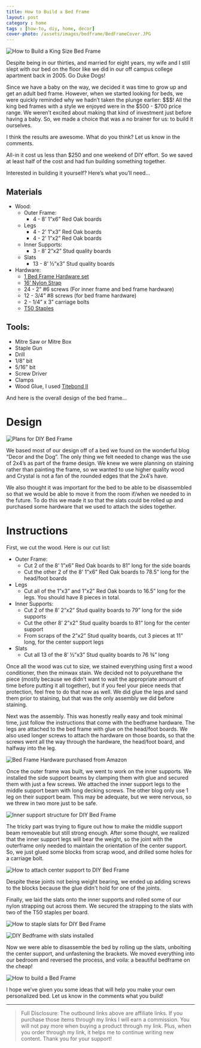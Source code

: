```yaml
---
title: How to Build a Bed Frame
layout: post
category : home
tags : [how-to, diy, home, decor]
cover-photo: /assets/images/bedframe/BedFrameCover.JPG
---
```

![How to Build a King Size Bed Frame](/assets/images/bedframe/BedFrameCover.JPG "How to build a King Size Bed Frame")

Despite being in our thirties, and married for eight years, my wife and I still slept with our bed on the floor like we did in our off campus college apartment back in 2005. Go Duke Dogs!

Since we have a baby on the way, we decided it was time to grow up and get an adult bed frame. However, when we started looking for beds, we were quickly reminded why we hadn’t taken the plunge earlier: $$$! All the king bed frames with a style we enjoyed were in the $500 - $700 price range. We weren’t excited about making that kind of investment just before having a baby. So, we made a choice that was a no brainer for us: to build it ourselves.

I think the results are awesome. What do you think? Let us know in the comments.

All-in it cost us less than $250 and one weekend of DIY effort. So we saved at least half of the cost and had fun building something together.

Interested in building it yourself? Here’s what you’ll need...

Materials
---------
- Wood:
  - Outer Frame:
    - 4 - 8’ 1”x6” Red Oak boards
  - Legs
    - 4 - 2’ 1”x3” Red Oak boards
    - 4 - 2’ 1”x2” Red Oak boards
  - Inner Supports:
    - 3 - 8’ 2”x2” Stud quality boards
  - Slats
    - 13 - 8’  ½”x3” Stud quality boards
- Hardware:
  - <a target="blank" href="http://amzn.to/2fz1oKM">1 Bed Frame Hardware set</a>
  - <a target="blank" href="http://amzn.to/2gFI0Yk">16’ Nylon Strap</a>
  - 24 - 2” #6 screws (For inner frame and bed frame hardware)
  - 12 - 3/4” #8 screws (for bed frame hardware)
  - 2 - 1/4” x 3” carriage bolts
  - <a target="blank" href="http://amzn.to/2gglkRw">T50 Staples</a>

Tools:
------
- Mitre Saw or Mitre Box
- Staple Gun
- Drill
- 1/8” bit
- 5/16” bit
- Screw Driver
- Clamps
- Wood Glue, I used <a target="blank" href="http://amzn.to/2fIyDq2">Titebond II</a>

And here is the overall design of the bed frame...

Design
======

![Plans for DIY Bed Frame](/assets/images/bedframe/Plans.PNG "Plans for DIY Bed Frame")

We based most of our design off of a bed we found on the wonderful blog “Decor and the Dog”. The only thing we felt needed to change was the use of 2x4’s as part of the frame design. We knew we were planning on staining rather than painting the frame, so we wanted to use higher quality wood and Crystal is not a fan of the rounded edges that the 2x4’s have.

We also thought it was important for the bed to be able to be disassembled so that we would be able to move it from the room if/when we needed to in the future. To do this we made it so that the slats could be rolled up and purchased some hardware that we used to attach the sides together.

Instructions
============

First, we cut the wood. Here is our cut list:
- Outer Frame:
  - Cut 2 of the 8’ 1”x6” Red Oak boards to 81” long for the side boards
  - Cut the other 2 of the 8’ 1”x6” Red Oak boards to 78.5” long for the head/foot boards
- Legs
  - Cut all of the 1”x3” and 1”x2” Red Oak boards to 16.5” long for the legs. You should have 8 pieces in total.
- Inner Supports:
  - Cut 2 of the 8’ 2”x2” Stud quality boards to 79” long for the side supports
  - Cut the other 8’ 2”x2” Stud quality boards to 81” long for the center support
  - From scraps of the 2”x2” Stud quality boards, cut 3 pieces at 11” long, for the center support legs
- Slats
  - Cut all 13 of the  8’  ½”x3” Stud quality boards to 76 ¾” long

Once all the wood was cut to size, we stained everything using first a wood conditioner, then the minwax stain. We decided not to polyurethane the piece (mostly because we didn’t want to wait the appropriate amount of time before putting it all together), but if you feel your piece needs that protection, feel free to do that now as well. We did glue the legs and sand them prior to staining, but that was the only assembly we did before staining.

Next was the assembly. This was honestly really easy and took minimal time, just follow the instructions that come with the bedframe hardware. The legs are attached to the bed frame with glue on the head/foot boards. We also used longer screws to attach the hardware on those boards, so that the screws went all the way through the hardware, the head/foot board, and halfway into the leg.

![Bed Frame Hardware purchased from Amazon](/assets/images/bedframe/Brackets.JPG "Bed Frame Hardware purchased from Amazon")

Once the outer frame was built, we went to work on the inner supports. We installed the side support beams by clamping them with glue and secured them with just a few screws. We attached the inner support legs to the middle support beam with long decking screws. The other blog only use 1 leg on their support beam. This may be adequate, but we were nervous, so we threw in two more just to be safe.

![Inner support structure for DIY Bed Frame](/assets/images/bedframe/Supports.JPG "Inner support structure for DIY Bed Frame")

The tricky part was trying to figure out how to make the middle support beam removeable but still strong enough. After some thought, we realized that the inner support legs will bear the weight, so the joint with the outerframe only needed to maintain the orientation of the center support. So, we just glued some blocks from scrap wood, and drilled some holes for a carriage bolt.

![How to attach center support to DIY Bed Frame](/assets/images/bedframe/Bolts.JPG "How to attach center support to DIY Bed Frame")

Despite these joints not being weight bearing, we ended up adding screws to the blocks because the glue didn't hold for one of the joints.

Finally, we laid the slats onto the inner supports and rolled some of our nylon strapping out across them. We secured the strapping to the slats with two of the T50 staples per board.

![How to staple slats for DIY Bed Frame](/assets/images/bedframe/Staples.JPG "How to staple slates for DIY Bed Frame")

![DIY Bedframe with slats installed](/assets/images/bedframe/Slats.JPG "DIY Bedframe with slats installed")

Now we were able to disassemble  the bed by rolling up the slats, unbolting the center support, and unfastening the brackets. We moved everything into our bedroom and reversed the process, and voila: a beautiful bedframe on the cheap!

![How to build a Bed Frame](/assets/images/bedframe/Bed.JPG "How to build a Bed Frame")

I hope we’ve given you some ideas that will help you make your own personalized bed. Let us know in the comments what you build!

<script type="text/javascript">
amzn_assoc_placement = "adunit0";
amzn_assoc_search_bar = "true";
amzn_assoc_tracking_id = "briahazzcons-20";
amzn_assoc_ad_mode = "manual";
amzn_assoc_ad_type = "smart";
amzn_assoc_marketplace = "amazon";
amzn_assoc_region = "US";
amzn_assoc_title = "My Amazon Picks";
amzn_assoc_linkid = "3b49add4246ff88b5b123cde6bab988e";
amzn_assoc_asins = "B001DSZGCU,B000C027UY,B001DK7SJM,B0002K4LBW";
</script>
<script src="//z-na.amazon-adsystem.com/widgets/onejs?MarketPlace=US"></script>

--------------------------------------------------------------------------------
> Full Disclosure: The outbound links above are affiliate links. If you purchase
> those items through my links I will earn a commission. You will not pay more
> when buying a product through my link. Plus, when you order through my link,
> it helps me to continue writing new content. Thank you for your support!
